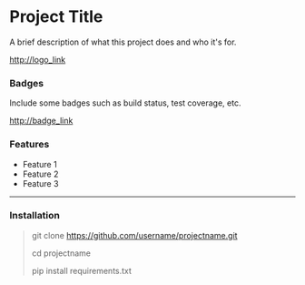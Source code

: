 # Project Title

A brief description of what this project does and who it's for.

<http://logo_link>

### Badges

Include some badges such as build status, test coverage, etc.

<http://badge_link>

### Features
- Feature 1
- Feature 2
- Feature 3
---
### Installation
  > git clone https://github.com/username/projectname.git
> 
  > cd projectname
> 
  > pip install requirements.txt
